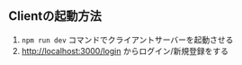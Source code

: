 ## Clientの起動方法

1. `npm run dev` コマンドでクライアントサーバーを起動させる
2. [http://localhost:3000/login](http://localhost:3000/login) からログイン/新規登録をする
